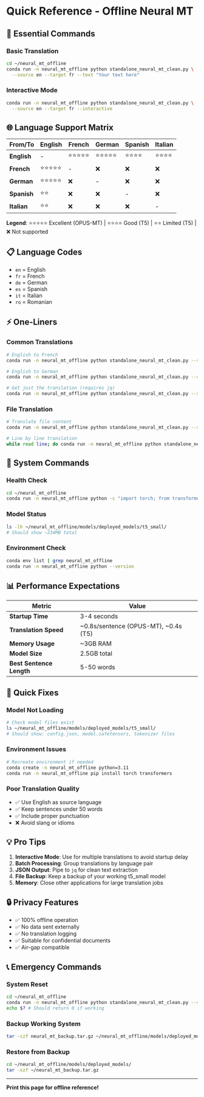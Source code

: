 # Quick Reference - Offline Neural MT

## 🚀 Essential Commands

### Basic Translation
```bash
cd ~/neural_mt_offline
conda run -n neural_mt_offline python standalone_neural_mt_clean.py \
  --source en --target fr --text "Your text here"
```

### Interactive Mode
```bash
conda run -n neural_mt_offline python standalone_neural_mt_clean.py \
  --source en --target fr --interactive
```

## 🌐 Language Support Matrix

| From/To | English | French | German | Spanish | Italian |
|---------|---------|--------|--------|---------|---------|
| **English** | - | ⭐⭐⭐⭐⭐ | ⭐⭐⭐⭐⭐ | ⭐⭐⭐⭐ | ⭐⭐⭐⭐ |
| **French** | ⭐⭐⭐⭐⭐ | - | ❌ | ❌ | ❌ |
| **German** | ⭐⭐⭐⭐⭐ | ❌ | - | ❌ | ❌ |
| **Spanish** | ⭐⭐ | ❌ | ❌ | - | ❌ |
| **Italian** | ⭐⭐ | ❌ | ❌ | ❌ | - |

**Legend**: ⭐⭐⭐⭐⭐ Excellent (OPUS-MT) | ⭐⭐⭐⭐ Good (T5) | ⭐⭐ Limited (T5) | ❌ Not supported

## 📋 Language Codes
- `en` = English
- `fr` = French  
- `de` = German
- `es` = Spanish
- `it` = Italian
- `ro` = Romanian

## ⚡ One-Liners

### Common Translations
```bash
# English to French
conda run -n neural_mt_offline python standalone_neural_mt_clean.py --source en --target fr --text "Hello world"

# English to German  
conda run -n neural_mt_offline python standalone_neural_mt_clean.py --source en --target de --text "Good morning"

# Get just the translation (requires jq)
conda run -n neural_mt_offline python standalone_neural_mt_clean.py --source en --target fr --text "Hello" | jq -r '.translation'
```

### File Translation
```bash
# Translate file content
conda run -n neural_mt_offline python standalone_neural_mt_clean.py --source en --target fr --text "$(cat file.txt)"

# Line by line translation
while read line; do conda run -n neural_mt_offline python standalone_neural_mt_clean.py --source en --target fr --text "$line"; done < input.txt
```

## 🔧 System Commands

### Health Check
```bash
cd ~/neural_mt_offline
conda run -n neural_mt_offline python -c "import torch; from transformers import T5ForConditionalGeneration; print('✅ System OK')"
```

### Model Status
```bash
ls -lh ~/neural_mt_offline/models/deployed_models/t5_small/
# Should show ~234MB total
```

### Environment Check
```bash
conda env list | grep neural_mt_offline
conda run -n neural_mt_offline python --version
```

## 📊 Performance Expectations

| Metric | Value |
|--------|-------|
| **Startup Time** | 3-4 seconds |
| **Translation Speed** | ~0.8s/sentence (OPUS-MT), ~0.4s (T5) |
| **Memory Usage** | ~3GB RAM |
| **Model Size** | 2.5GB total |
| **Best Sentence Length** | 5-50 words |

## 🐛 Quick Fixes

### Model Not Loading
```bash
# Check model files exist
ls ~/neural_mt_offline/models/deployed_models/t5_small/
# Should show: config.json, model.safetensors, tokenizer files
```

### Environment Issues
```bash
# Recreate environment if needed
conda create -n neural_mt_offline python=3.11
conda run -n neural_mt_offline pip install torch transformers
```

### Poor Translation Quality
- ✅ Use English as source language
- ✅ Keep sentences under 50 words
- ✅ Include proper punctuation
- ❌ Avoid slang or idioms

## 💡 Pro Tips

1. **Interactive Mode**: Use for multiple translations to avoid startup delay
2. **Batch Processing**: Group translations by language pair
3. **JSON Output**: Pipe to `jq` for clean text extraction
4. **File Backup**: Keep a backup of your working t5_small model
5. **Memory**: Close other applications for large translation jobs

## 🔒 Privacy Features
- ✅ 100% offline operation
- ✅ No data sent externally  
- ✅ No translation logging
- ✅ Suitable for confidential documents
- ✅ Air-gap compatible

## 📞 Emergency Commands

### System Reset
```bash
cd ~/neural_mt_offline
conda run -n neural_mt_offline python standalone_neural_mt_clean.py --source en --target fr --text "test" > /dev/null
echo $? # Should return 0 if working
```

### Backup Working System
```bash
tar -czf neural_mt_backup.tar.gz ~/neural_mt_offline/models/deployed_models/t5_small/
```

### Restore from Backup
```bash
cd ~/neural_mt_offline/models/deployed_models/
tar -xzf ~/neural_mt_backup.tar.gz
```

---
**Print this page for offline reference!**
